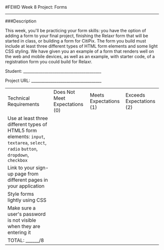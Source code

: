 #FEWD Week 8 Project: Forms

---


###Description


This week, you'll be practicing your form skills: you have the option of adding a form to your final project, finishing the Relaxr form that will be started in class, or building a form for CitiPix. The form you build must include at least three different types of HTML form elements and some light CSS styling. We have given you an example of a form that renders well on the web and mobile devices, as well as an example, with starter code, of a registration form you could build for Relaxr.

Student: ________________________________________

Project URL: ____________________________________

|                                                                                                                                                                |                                |                        |                          |
|----------------------------------------------------------------------------------------------------------------------------------------------------------------|--------------------------------|------------------------|--------------------------|
| Technical Requirements                                                                                                                                         | Does Not Meet Expectations (0) | Meets Expectations (1) | Exceeds Expectations (2) |
| Use at least three different types of HTML5 form elements: ```input```, ```textarea```, ```select```, ```radio``` ```button```, ```dropdown```, ```checkbox``` |                                |                        |                          |
| Link to your sign-up page from different pages in your application                                                                                             |                                |                        |                          |
| Style forms lightly using CSS                                                                                                                                  |                                |                        |                          |
| Make sure a user's password is not visible when they are entering it                                                                                           |                                |                        |                          |
| TOTAL: ______/8                                                                                                                                                |                                |                        |                          |
